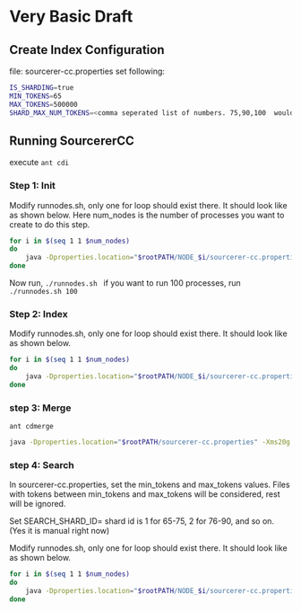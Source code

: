 # Very Basic Draft

## Create Index Configuration
file: sourcerer-cc.properties
set  following:
```bash
IS_SHARDING=true
MIN_TOKENS=65
MAX_TOKENS=500000
SHARD_MAX_NUM_TOKENS=<comma seperated list of numbers. 75,90,100  would mean we want 4 shards: 65-75, 76-90, 91-100, 101-500000>
```

## Running SourcererCC
execute
`ant cdi`
### Step 1: Init
Modify runnodes.sh, only one for loop should exist there. It should look like as shown below. Here num_nodes is the number of processes you want to create to do this step. 
```bash
for i in $(seq 1 1 $num_nodes)
do
    java -Dproperties.location="$rootPATH/NODE_$i/sourcerer-cc.properties" -Xms10g -Xmx10g  -jar dist/indexbased.SearchManager.jar init $threshold &
done
```
Now run, `./runnodes.sh `
if you want to run 100 processes, run `./runnodes.sh 100`

### Step 2: Index
Modify runnodes.sh, only one for loop should exist there. It should look like as shown below.
```bash
for i in $(seq 1 1 $num_nodes)
do
    java -Dproperties.location="$rootPATH/NODE_$i/sourcerer-cc.properties" -Xms20g -Xmx20g  -jar dist/indexbased.SearchManager.jar index $threshold &
done
```
### step 3: Merge
`ant cdmerge`
```bash
java -Dproperties.location="$rootPATH/sourcerer-cc.properties" -Xms20g -Xmx20g  -jar dist/indexbased.IndexMerger.jar merge
```
 
### step 4: Search

In sourcerer-cc.properties, set the min_tokens and max_tokens values. Files with tokens between min_tokens and max_tokens will be considered, rest will be ignored.

Set
SEARCH_SHARD_ID=<shrad id> 
shard id is 1 for 65-75, 2 for 76-90, and so on. (Yes it is manual right now)

Modify runnodes.sh, only one for loop should exist there. It should look like as shown below.
```bash
for i in $(seq 1 1 $num_nodes)
do
    java -Dproperties.location="$rootPATH/NODE_$i/sourcerer-cc.properties" -Xms2g -Xmx2g  -jar dist/indexbased.SearchManager.jar search $threshold &
done
```
